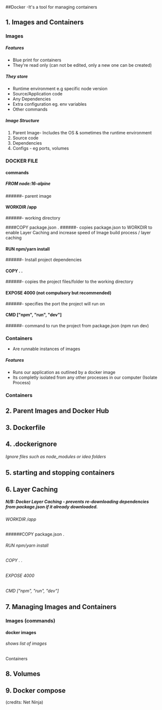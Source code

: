 ##Docker -It's a tool for managing containers
## 1. Images and Containers

### Images
##### Features
- Blue print for containers
- They're read only (can not be edited, only a new one can be created)
##### They store
- Runtime environment e.g specific node version
- Source/Application code
- Any Dependencies
- Extra configuration eg. env variables
- Other commands
##### Image Structure
1. Parent Image-  Includes the OS & sometimes the runtime environment
2. Source code
3. Dependencies
4. Configs - eg ports, volumes

### DOCKER FILE 
#### commands
##### FROM node:16-alpine 
######- parent image

#### WORKDIR /app 
######- working directory

####COPY package.json .
######- copies package.json to WORKDIR to enable Layer Caching and increase speed of Image build process / layer caching

#### RUN npm/yarn install 
######- Install project dependencies

#### COPY . . 
######- copies the project files/folder to the working directory

#### EXPOSE 4000 (not compulsory but recommended)
######- specifies the port the project will run on

#### CMD ["npm", "run", "dev"]
######- command to run the project from package.json (npm run dev)


### Containers
- Are runnable instances of images
##### Features
- Runs our application as outlined by a docker image
- Its completly isolated from any other processes in our computer (Isolate Process)


### Containers

## 2. Parent Images and Docker Hub
## 3. Dockerfile
## 4. .dockerignore
###### Ignore files such as node_modules or idea folders
## 5. starting and stopping containers
## 6. Layer Caching
##### N/B: Docker Layer Caching - prevents re-downloading dependencies from package.json if it already downloaded.
###### WORKDIR /app
######COPY package.json .
###### RUN npm/yarn install
###### COPY . .
###### EXPOSE 4000
###### CMD ["npm", "run", "dev"]
## 7. Managing Images and Containers
### Images (commands)
#### docker images  
###### shows list of images
Containers
## 8. Volumes 
## 9. Docker compose
(credits:  Net Ninja)
